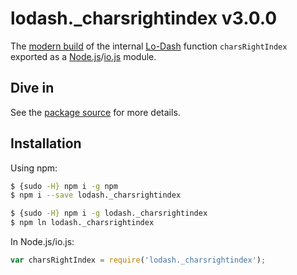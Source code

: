 # lodash._charsrightindex v3.0.0

The [modern build](https://github.com/lodash/lodash/wiki/Build-Differences) of the internal [Lo-Dash](https://lodash.com/) function `charsRightIndex` exported as a [Node.js](http://nodejs.org/)/[io.js](https://iojs.org/) module.

## Dive in

See the [package source](https://github.com/lodash/lodash/blob/3.0.0-npm-packages/lodash._charsrightindex/index.js) for more details.

## Installation

Using npm:

```bash
$ {sudo -H} npm i -g npm
$ npm i --save lodash._charsrightindex

$ {sudo -H} npm i -g lodash._charsrightindex
$ npm ln lodash._charsrightindex
```

In Node.js/io.js:

```js
var charsRightIndex = require('lodash._charsrightindex');
```

